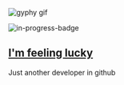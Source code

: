 ![gyphy gif](https://media1.giphy.com/media/26u4a4TQvA2L8B2x2/giphy.gif?cid=bfae7322590282f5fffa7761bc14549b158f61325f5fb915&rid=giphy.gif&ct=g)

![in-progress-badge](https://img.shields.io/badge/IN-PROGRESS-brightgreen)

## [I'm feeling lucky](https://fct5mvs0s5.execute-api.us-east-2.amazonaws.com)

Just another developer in github
